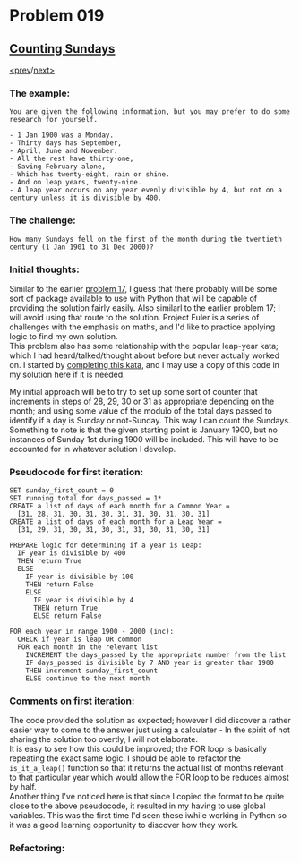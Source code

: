 # Problem 019

## [Counting Sundays](https://projecteuler.net/problem=19)

[<prev](./../018_maximum_sum_path_I/README.md)/[next>](./../README.md) 

### The example:
`You are given the following information, but you may prefer to do some research for yourself.`

```
- 1 Jan 1900 was a Monday.
- Thirty days has September,
- April, June and November.
- All the rest have thirty-one,
- Saving February alone,
- Which has twenty-eight, rain or shine.
- And on leap years, twenty-nine.
- A leap year occurs on any year evenly divisible by 4, but not on a century unless it is divisible by 400.
```

### The challenge:
`How many Sundays fell on the first of the month during the twentieth century (1 Jan 1901 to 31 Dec 2000)?`

### Initial thoughts:
Similar to the earlier 
[problem 17](./../017_number_letter_counts.README.md), 
I guess that there probably will be some sort of package available to use with Python that will be capable of providing the solution fairly easily. Also similarl to the earlier problem 17; I will avoid using that route to the solution. Project Euler is a series of challenges with the emphasis on maths, and I'd like to practice applying logic to find my own solution. \
This problem also has some relationship with the popular leap-year kata; which I had heard/talked/thought about before but never actually worked on. I started by 
[completing this kata](https://www.codewars.com/kata/reviews/553a8c52f3cc9482dc000116/groups/553c01f0a21770fd23000002), 
and I may use a copy of this code in my solution here if it is needed. 

My initial approach will be to try to set up some sort of counter that increments in steps of 28, 29, 30 or 31 as appropriate depending on the month; and using some value of the modulo of the total days passed to identify if a day is Sunday or not-Sunday. This way I can count the Sundays.\
Something to note is that the given starting point is January 1900, but no instances of Sunday 1st during 1900 will be included. This will have to be accounted for in whatever solution I develop.

### Pseudocode for first iteration:
```
SET sunday_first_count = 0
SET running total for days_passed = 1*
CREATE a list of days of each month for a Common Year =
  [31, 28, 31, 30, 31, 30, 31, 31, 30, 31, 30, 31]
CREATE a list of days of each month for a Leap Year =
  [31, 29, 31, 30, 31, 30, 31, 31, 30, 31, 30, 31]

PREPARE logic for determining if a year is Leap:
  IF year is divisible by 400
  THEN return True
  ELSE
    IF year is divisible by 100
    THEN return False
    ELSE
      IF year is divisible by 4
      THEN return True
      ELSE return False

FOR each year in range 1900 - 2000 (inc):
  CHECK if year is leap OR common
  FOR each month in the relevant list
    INCREMENT the days_passed by the appropriate number from the list
    IF days_passed is divisible by 7 AND year is greater than 1900
    THEN increment sunday_first_count
    ELSE continue to the next month
```

### Comments on first iteration:
The code provided the solution as expected; however I did discover a rather easier way to come to the answer just using a calculater - In the spirit of not sharing the solution too overtly, I will not elaborate.\
It is easy to see how this could be improved; the FOR loop is basically repeating the exact same logic. I should be able to refactor the `is_it_a_leap()` function so that it returns the actual list of months relevant to that particular year which would allow the FOR loop to be reduces almost by half. \
Another thing I've noticed here is that since I copied the format to be quite close to the above pseudocode, it resulted in my having to use global variables. This was the first time I'd seen these iwhile working in Python so it was a good learning opportunity to discover how they work.

### Refactoring:
